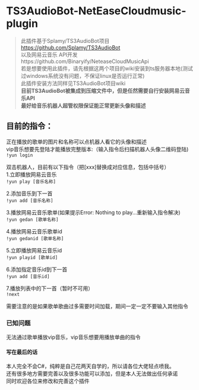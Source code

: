 # TS3AudioBot-NetEaseCloudmusic-plugin  
>此插件基于Splamy/TS3AudioBot项目 https://github.com/Splamy/TS3AudioBot   
>以及网易云音乐 API开发https://github.com/Binaryify/NeteaseCloudMusicApi  
>若是想要使用此插件，请先根据这两个项目的wiki安装到ts服务器本地(测试过windows系统没有问题，不保证linux是否运行正常)  
此插件安装方法同样见TS3AudioBot项目wiki  
**目前TS3AudioBot被集成到压缩文件中，但是任然需要自行安装网易云音乐API**  
**最好给音乐机器人超管权限保证能正常更新头像和描述**  

## 目前的指令：
正在播放的歌单的图片和名称可以点机器人看它的头像和描述  
vip音乐想要先登陆才能播放完整版本:（输入指令后扫描机器人头像二维码登陆)  
`!yun login`  

双击机器人，目前有以下指令（把[xxx]替换成对应信息，包括中括号）  
1.立即播放网易云音乐  
`!yun play [音乐名称]`  
  
2.添加音乐到下一首  
`!yun add [音乐名称]`  
  
3.播放网易云音乐歌单(如果提示Error: Nothing to play...重新输入指令解决)  
`!yun gedan [歌单名称]`  
  
4.播放网易云音乐歌单id  
`!yun gedanid [歌单名称]`  
  
5.立即播放网易云音乐id  
`!yun playid [歌单id]`  
  
6.添加指定音乐id到下一首  
`!yun add [音乐id]`  
  
7.播放列表中的下一首（暂时不可用）  
`!next`  
  
需要注意的是如果歌单歌曲过多需要时间加载，期间一定一定不要输入其他指令  

### 已知问题  
无法通过歌单播放vip音乐，vip音乐想要用播放单曲的指令  
#### 写在最后的话
本人完全不会C#，纯粹是自己花两天自学的，所以请各位大佬轻点喷我。  
还有很多地方需要完善以及很多功能可以添加，但是本人无法做出任何承诺  
同时欢迎各位来修改和完善这个插件  
